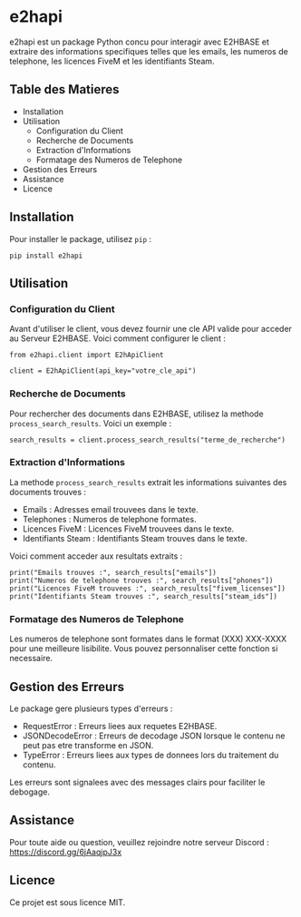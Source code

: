 # e2hapi

e2hapi est un package Python concu pour interagir avec E2HBASE et extraire des informations specifiques telles que les emails, les numeros de telephone, les licences FiveM et les identifiants Steam.

## Table des Matieres

- Installation
- Utilisation
  - Configuration du Client
  - Recherche de Documents
  - Extraction d'Informations
  - Formatage des Numeros de Telephone
- Gestion des Erreurs
- Assistance
- Licence

## Installation

Pour installer le package, utilisez `pip` :

    pip install e2hapi

## Utilisation

### Configuration du Client

Avant d'utiliser le client, vous devez fournir une cle API valide pour acceder au Serveur E2HBASE. Voici comment configurer le client :

    from e2hapi.client import E2hApiClient

    client = E2hApiClient(api_key="votre_cle_api")

### Recherche de Documents

Pour rechercher des documents dans E2HBASE, utilisez la methode `process_search_results`. Voici un exemple :

    search_results = client.process_search_results("terme_de_recherche")

### Extraction d'Informations

La methode `process_search_results` extrait les informations suivantes des documents trouves :

- Emails : Adresses email trouvees dans le texte.
- Telephones : Numeros de telephone formates.
- Licences FiveM : Licences FiveM trouvees dans le texte.
- Identifiants Steam : Identifiants Steam trouves dans le texte.

Voici comment acceder aux resultats extraits :

    print("Emails trouves :", search_results["emails"])
    print("Numeros de telephone trouves :", search_results["phones"])
    print("Licences FiveM trouvees :", search_results["fivem_licenses"])
    print("Identifiants Steam trouves :", search_results["steam_ids"])

### Formatage des Numeros de Telephone

Les numeros de telephone sont formates dans le format (XXX) XXX-XXXX pour une meilleure lisibilite. Vous pouvez personnaliser cette fonction si necessaire.

## Gestion des Erreurs

Le package gere plusieurs types d'erreurs :

- RequestError : Erreurs liees aux requetes E2HBASE.
- JSONDecodeError : Erreurs de decodage JSON lorsque le contenu ne peut pas etre transforme en JSON.
- TypeError : Erreurs liees aux types de donnees lors du traitement du contenu.

Les erreurs sont signalees avec des messages clairs pour faciliter le debogage.

## Assistance

Pour toute aide ou question, veuillez rejoindre notre serveur Discord : https://discord.gg/6jAaqjpJ3x

## Licence

Ce projet est sous licence MIT.
